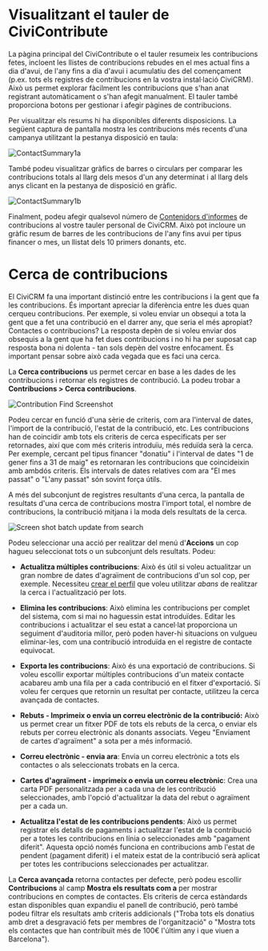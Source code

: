 # Visualitzant el tauler de CiviContribute

La pàgina principal del CiviContribute o el tauler resumeix les contribucions fetes,
incloent les llistes de contribucions rebudes en el mes actual fins a dia d'avui, de l'any
fins a dia d'avui i acumulatiu des del començament (p.ex. tots els registres de contribucions en
  la vostra instal·lació CiviCRM). Això us permet explorar fàcilment les contribucions
  que s'han anat registrant automàticament o s'han afegit manualment. El tauler també
  proporciona botons per gestionar i afegir pàgines de contribucions.

Per visualitzar els resums hi ha disponibles diferents disposicions. La següent captura de pantalla
mostra les contribucions més recents d'una campanya utilitzant la pestanya disposició en taula:

![ContactSummary1a](/img/CiviCRM-CiviContribute-EveryDayTasks-ContactSummary1a-en.png)

També podeu visualitzar gràfics de barres o circulars per comparar les contribucions totals al llarg
dels mesos d'un any determinat i al llarg dels anys clicant en la pestanya de disposició en gràfic.

![ContactSummary1b](/img/CiviCRM-CiviContribute-EveryDayTasks-ContactSummary1b-en.png "ContactSummary1b")

Finalment, podeu afegir qualsevol número de [Contenidors d'informes](/the-user-interface/menu-dashboard-and-dashlets.md#dashlets) de contribucions al vostre
tauler personal de CiviCRM. Això pot incloure un gràfic resum de barres de les
contribucions de l'any fins avui per tipus financer o mes, un llistat dels 10 primers donants, etc.

# Cerca de contribucions

El CiviCRM fa una important distinció entre les contribucions i la
gent que fa les contribucions. És important apreciar la
diferència entre les dues quan cerqueu contribucions. Per
exemple, si voleu enviar un obsequi a tota la gent que a fet una
contribució en el darrer any, que seria el més apropiat? Contactes
o contribucions? La resposta depèn de si voleu enviar dos obsequis
a la gent que ha fet dues contribucions i no hi ha per suposat cap
resposta bona ni dolenta - tan sols depèn del vostre enfocament. És
important pensar sobre això cada vegada que es faci una cerca.

La **Cerca contribucions** us permet cercar en base a les dades de les
contribucions i retornar els registres de contribució. La podeu trobar a **Contribucions > Cerca
contribucions**.

![Contribution Find Screenshot](/img/contributions-find-search.png)

Podeu cercar en funció d'una sèrie de criteris, com ara l'interval de dates, l'import
de la contribució, l'estat de la contribució, etc. Les contribucions han de coincidir amb tots els criteris de cerca especificats
per ser retornades, així que com més criteris introduïu, més reduïda serà
 la cerca. Per exemple, cercant pel tipus financer "donatiu" i l'interval de
 dates "1 de gener fins a 31 de maig" es retornaran les contribucions que coincideixin
 amb ambdós criteris. Els intervals de dates relatives com ara "El mes passat" o "L'any passat" són sovint
 força útils.

 A més del subconjunt de registres resultants d'una cerca, la pantalla de resultats
 d'una cerca de contribucions mostra l'import total, el nombre de
 contribucions, la contribució mitjana i la moda dels resultats de la cerca.

 ![Screen shot batch update from search](/img/contributions-find-editcriteria.png)

 Podeu seleccionar una acció per realitzar del menú d'**Accions** un cop hagueu seleccionat
 tots o un subconjunt dels resultats. Podeu:

 - **Actualitza múltiples contribucions**: Això és útil si voleu actualitzar un
 gran nombre de dates d'agraïment de contribucions d'un sol cop, per exemple. Necessiteu
 [crear el perfil](/organising-your-data/profiles.md) que voleu utilitzar *abans*
 de realitzar la cerca i l'actualització per lots.

 - **Elimina les contribucions**: Això elimina les contribucions per complet del
 sistema, com si mai no haguessin estat introduïdes. Editar
 les contribucions i actualitzar el seu estat a cancel·lat proporciona un seguiment d'auditoria
 millor, però poden haver-hi situacions on vulgueu eliminar-les, com una
 contribució introduïda en el registre de contacte equivocat.
 - **Exporta les contribucions**: Això és una exportació de contribucions. Si voleu
 escollir exportar múltiples contribucions d'un mateix contacte acabareu
 amb una fila per a cada contribució en el fitxer d'exportació. Si voleu fer
 cerques que retornin un resultat per contacte, utilitzeu la cerca avançada de contactes.

 - **Rebuts - Imprimeix o envia un correu electrònic de la contribució:** Això us permet crear un fitxer
 PDF de tots els rebuts de la cerca, o enviar els rebuts per correu electrònic als donants
 associats. Vegeu "Enviament de cartes d'agraïment" a sota per a més informació.

 - **Correu electrònic - envia ara**: Envia un correu electrònic a tots els contactes o als seleccionats trobats en la
 cerca.

 - **Cartes d'agraïment - imprimeix o envia un correu electrònic**: Crea una carta PDF personalitzada per a cada
 una de les contribució seleccionades, amb l'opció d'actualitzar la data del rebut o agraïment
 per a cada un.

 - **Actualitza l'estat de les contribucions pendents**: Això us permet registrar els detalls de
 pagaments i actualitzar l'estat de la contribució per a totes les contribucions en línia o seleccionades
 amb "pagament diferit". Aquesta opció només funciona en contribucions amb
 l'estat de pendent (pagament diferit) i el mateix estat de la contribució serà aplicat
 per totes les contribucions seleccionades per actualitzar.

La **Cerca avançada** retorna contactes per defecte, però podeu escollir
**Contribucions** al camp **Mostra els resultats com a** per mostrar contribucions
en comptes de contactes. Els criteris de cerca estàndards estan disponibles
quan expandiu el panell de contribució, però també podeu filtrar els resultats
amb criteris addicionals ("Troba tots els donatius amb dret a desgravació fets per membres de l'organització" o "Mostra tots els contactes que han contribuït més de
100€ l'últim any i que viuen a Barcelona").

